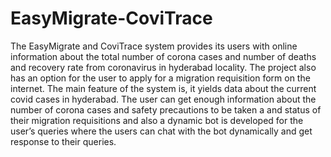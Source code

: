 # EasyMigrate-CoviTrace


The EasyMigrate and CoviTrace system provides its users with online information about the
total number of corona cases and number of deaths and recovery rate from coronavirus in
hyderabad locality. The project also has an option for the user to apply for a migration
requisition form on the internet. The main feature of the system is, it yields data about the
current covid cases in hyderabad. The user can get enough information about the number of
corona cases and safety precautions to be taken a
and status of their migration requisitions and
also a dynamic bot is developed for the user’s queries where the users can chat with the bot
dynamically and get response to their queries.

